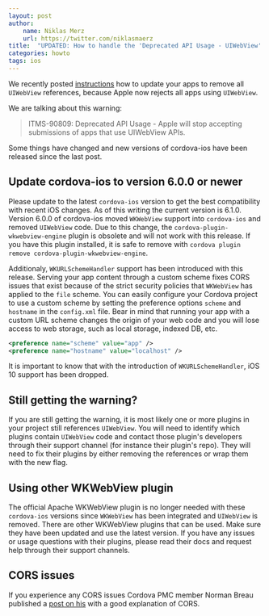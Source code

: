 ```yaml
---
layout: post
author:
    name: Niklas Merz
    url: https://twitter.com/niklasmaerz
title:  "UPDATED: How to handle the 'Deprecated API Usage - UIWebView' warning while uploading to the App Store"
categories: howto
tags: ios
---
```


We recently posted [instructions](/howto/2020/03/18/wkwebviewonly.html) how to update your apps to remove all `UIWebView` references, because Apple now rejects all apps using `UIWebView`.

We are talking about this warning:

> ITMS-90809: Deprecated API Usage - Apple will stop accepting submissions of apps that use UIWebView APIs.

Some things have changed and new versions of cordova-ios have been released since the last post.

<!--more-->

## Update cordova-ios to version 6.0.0 or newer

Please update to the latest `cordova-ios` version to get the best compatibility with recent iOS changes. As of this writing the current version is 6.1.0. Version 6.0.0 of cordova-ios moved `WKWebView` support into `cordova-ios` and removed `UIWebView` code. Due to this change, the `cordova-plugin-wkwebview-engine` plugin is obsolete and will not work with this release. If you have this plugin installed, it is safe to remove with `cordova plugin remove cordova-plugin-wkwebview-engine`.

Additionaly, `WKURLSchemeHandler` support has been introduced with this release. Serving your app content through a custom scheme fixes CORS issues that exist because of the strict security policies that `WKWebView` has applied to the `file` scheme. You can easily configure your Cordova project to use a custom scheme by setting the preference options `scheme` and `hostname` in the `config.xml` file. Bear in mind that running your app with a custom URL scheme changes the origin of your web code and you will lose access to web storage, such as local storage, indexed DB, etc.

```xml
<preference name="scheme" value="app" />
<preference name="hostname" value="localhost" />
```

It is important to know that with the introduction of `WKURLSchemeHandler`, iOS 10 support has been dropped.

## Still getting the warning?

If you are still getting the warning, it is most likely one or more plugins in your project still references `UIWebView`. You will need to identify which plugins contain `UIWebView` code and contact those plugin's developers through their support channel (for instance their plugin's repo). They will need to fix their plugins by either removing the references or wrap them with the new flag.

## Using other WKWebView plugin

The official Apache WKWebView plugin is no longer needed with these `cordova-ios` versions since `WKWebView` has been integrated and `UIWebView` is removed. There are other WKWebView plugins that can be used. Make sure they have been updated and use the latest version. If you have any issues or usage questions with their plugins, please read their docs and request help through their support channels.

## CORS issues

If you experience any CORS issues Cordova PMC member Norman Breau published a [post on his](https://breautek.com/2020/07/14/enabling-cors/) with a good explanation of CORS.
